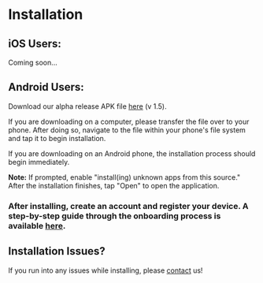 # Installation

## iOS Users:

Coming soon...

<!-- Follow the steps below:
1. Install the TestFlight iOS app from the App Store onto your mobile device. 
1. Accept the invitation sent to you either in the TestFlight iOS app or with a redemption code found via a link in the beta invitation. 
1. Once accepted you can install the prerelease build. The TestFlight app will notify you when new builds are available. To update to the latest build, simply tap Update. 

<strong>Important Note for Alpha Testers:</strong> Please create an App Store Connect account [here](https://appstoreconnect.apple.com/login). Then send an email to appsupport@getneocharge.com, including your name and the email you signed up for App Store Connect with, and we will send you an invite to download our app on TestFlight. -->


## Android Users: 
Download our alpha release APK file [here](https://exp-shell-app-assets.s3.us-west-1.amazonaws.com/android/%40boej84/neocharge-app-695a05e3546a4b32b49e656b1f626b63-signed.apk) (v 1.5).

If you are downloading on a computer, please transfer the file over to your phone. After doing so, navigate to the file within your phone's file system and tap it to begin installation.

If you are downloading on an Android phone, the installation process should begin immediately.

<strong>Note:</strong> If prompted, enable "install(ing) unknown apps from this source." After the installation finishes, tap "Open" to open the application.

### After installing, create an account and register your device. A step-by-step guide through the onboarding process is available [here](usage.md).

## Installation Issues?
If you run into any issues while installing, please [contact](contact.md) us!
